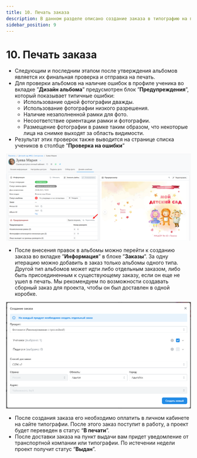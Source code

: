 ```yaml
---
title: 10. Печать заказа
description: В данном разделе описано создание заказа в типографию на печать альбомов
sidebar_position: 9
---
```


# 10. Печать заказа
* Следующим и последним этапом после утверждения альбомов является их финальная проверка и отправка на печать.
* Для проверки альбомов на наличие ошибок в профиле ученика во вкладке ”__Дизайн альбома__” предусмотрен блок ”__Предупреждения__”, который показывает типичные ошибки:
    + Использование одной фотографии дважды.
    + Использование фотографии низкого разрешения.
    + Наличие незаполненной рамки для фото.
    + Несоответствие ориентации рамки и фотографии.
    + Размещение фотографии в рамке таким образом, что некоторые лица на снимке выходят за область видимости.
* Результат этих проверок также выводится на странице списка учеников в столбце ”__Проверка на ошибки__”

![](../_media/general/error-warning.png)

* После внесения правок в альбомы можно перейти к созданию заказа во вкладке ”__Информация__” в блоке ”__Заказы__”. За одну итерацию можно добавить в заказ только альбомы одного типа. Другой тип альбомов может идти либо отдельным заказом, либо быть присоединенным к существующему заказу, если он еще не ушел в печать. Мы рекомендуем по возможности создавать сборный заказ для проекта, чтобы он был доставлен в одной коробке.

![](../_media/general/create-order.png)

* После создания заказа его необходимо оплатить в личном кабинете на сайте типографии. После этого заказ поступит в работу, а проект будет переведен в статус “__В печати__”.
* После доставки заказа на пункт выдачи вам придет уведомление от транспортной компании или типографии. По истечении недели проект получит статус “__Выдан__”.
